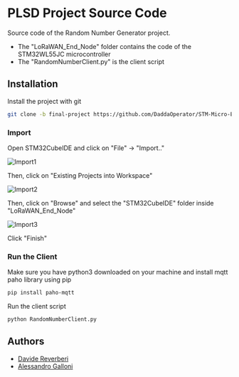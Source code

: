 # PLSD Project Source Code
Source code of the Random Number Generator project.
* The "LoRaWAN_End_Node" folder contains the code of the STM32WL55JC microcontroller
* The "RandomNumberClient.py" is the client script

## Installation
Install the project with git
```bash
git clone -b final-project https://github.com/DaddaOperator/STM-Micro-Exercises_PLSD.git
```

### Import
Open STM32CubeIDE and click on "File" -> "Import.."

![Import1](https://raw.githubusercontent.com/DaddaOperator/STM-Micro-Exercises_PLSD/final-project/readme_media/import1.png)

Then, click on "Existing Projects into Workspace"

![Import2](https://raw.githubusercontent.com/DaddaOperator/STM-Micro-Exercises_PLSD/final-project/readme_media/import2.png)

Then, click on "Browse" and select the "STM32CubeIDE" folder inside "LoRaWAN_End_Node"

![Import3](https://raw.githubusercontent.com/DaddaOperator/STM-Micro-Exercises_PLSD/final-project/readme_media/import3.png)

Click "Finish"

### Run the Client
Make sure you have python3 downloaded on your machine and install mqtt paho library using pip
```bash
pip install paho-mqtt
```
Run the client script
```bash
python RandomNumberClient.py
```


## Authors

- [Davide Reverberi](https://www.github.com/DaddaOperator)
- [Alessandro Galloni](https://www.github.com/gallons29)
